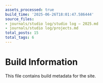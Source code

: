 ```yaml
---
assets_processed: true
build_time: '2025-06-26T18:01:47.586444'
source_files:
- journals/studio log/studio log — 2025.md
- journals/studio log/projects.md
total_posts: 15
total_tags: 6
---
```


# Build Information

This file contains build metadata for the site.
